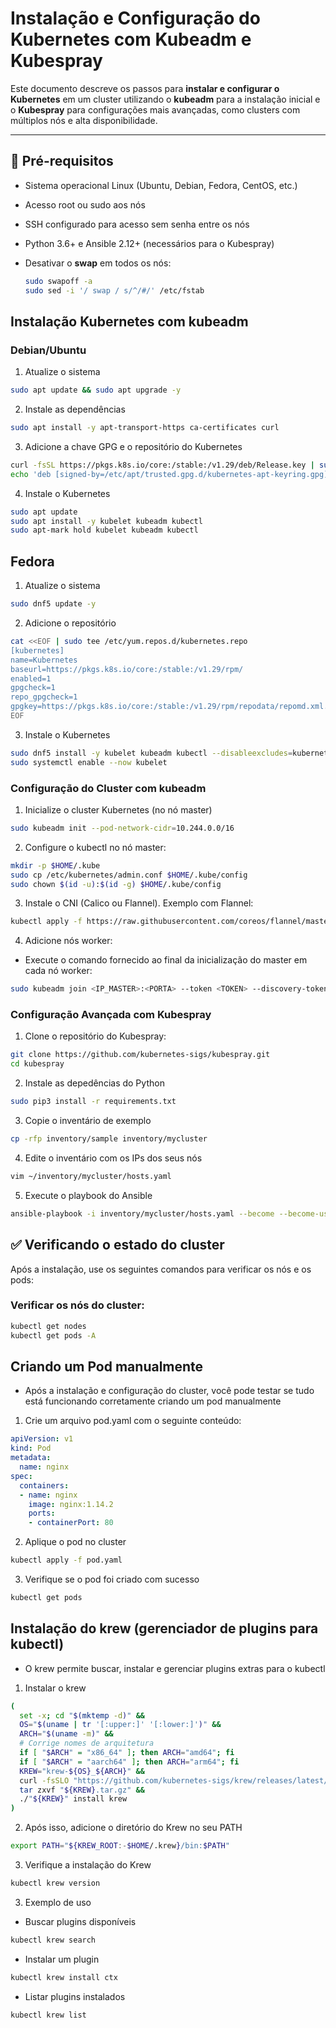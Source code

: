 # Instalação e Configuração do Kubernetes com Kubeadm e Kubespray

Este documento descreve os passos para **instalar e configurar o Kubernetes** em um cluster utilizando o **kubeadm** para a instalação inicial e o **Kubespray** para configurações mais avançadas, como clusters com múltiplos nós e alta disponibilidade.

---

## 🚀 Pré-requisitos

- Sistema operacional Linux (Ubuntu, Debian, Fedora, CentOS, etc.)
- Acesso root ou sudo aos nós
- SSH configurado para acesso sem senha entre os nós
- Python 3.6+ e Ansible 2.12+ (necessários para o Kubespray)
- Desativar o **swap** em todos os nós:

  ```bash
  sudo swapoff -a
  sudo sed -i '/ swap / s/^/#/' /etc/fstab
  ```

## Instalação Kubernetes com kubeadm
### Debian/Ubuntu
1. Atualize o sistema
```bash
sudo apt update && sudo apt upgrade -y
```
2. Instale as dependências
```bash
sudo apt install -y apt-transport-https ca-certificates curl
```
3. Adicione a chave GPG e o repositório do Kubernetes
```bash
curl -fsSL https://pkgs.k8s.io/core:/stable:/v1.29/deb/Release.key | sudo gpg --dearmor -o /etc/apt/trusted.gpg.d/kubernetes-apt-keyring.gpg
echo 'deb [signed-by=/etc/apt/trusted.gpg.d/kubernetes-apt-keyring.gpg] https://pkgs.k8s.io/core:/stable:/v1.29/deb/ /' | sudo tee /etc/apt/sources.list.d/kubernetes.list
```
4. Instale o Kubernetes
```bash
sudo apt update
sudo apt install -y kubelet kubeadm kubectl
sudo apt-mark hold kubelet kubeadm kubectl
```

## Fedora
1. Atualize o sistema
```bash
sudo dnf5 update -y
```
2. Adicione o repositório
```bash
cat <<EOF | sudo tee /etc/yum.repos.d/kubernetes.repo
[kubernetes]
name=Kubernetes
baseurl=https://pkgs.k8s.io/core:/stable:/v1.29/rpm/
enabled=1
gpgcheck=1
repo_gpgcheck=1
gpgkey=https://pkgs.k8s.io/core:/stable:/v1.29/rpm/repodata/repomd.xml.key
EOF
```
3. Instale o Kubernetes
```bash
sudo dnf5 install -y kubelet kubeadm kubectl --disableexcludes=kubernetes
sudo systemctl enable --now kubelet
```
### Configuração do Cluster com kubeadm
1. Inicialize o cluster Kubernetes (no nó master)
```bash
sudo kubeadm init --pod-network-cidr=10.244.0.0/16
```
2. Configure o kubectl no nó master:
```bash
mkdir -p $HOME/.kube
sudo cp /etc/kubernetes/admin.conf $HOME/.kube/config
sudo chown $(id -u):$(id -g) $HOME/.kube/config
```
3. Instale o CNI (Calico ou Flannel). Exemplo com Flannel:
```bash
kubectl apply -f https://raw.githubusercontent.com/coreos/flannel/master/Documentation/kube-flannel.yml
```
4. Adicione nós worker:
- Execute o comando fornecido ao final da inicialização do master em cada nó worker:
```bash
sudo kubeadm join <IP_MASTER>:<PORTA> --token <TOKEN> --discovery-token-ca-cert-hash sha25
```
### Configuração Avançada com Kubespray
1. Clone o repositório do Kubespray:
```bash
git clone https://github.com/kubernetes-sigs/kubespray.git
cd kubespray
```
2. Instale as depedências do Python
```bash
sudo pip3 install -r requirements.txt
```
3. Copie o inventário de exemplo
```bash
cp -rfp inventory/sample inventory/mycluster
```
4. Edite o inventário com os IPs dos seus nós
```bash
vim ~/inventory/mycluster/hosts.yaml
```
5. Execute o playbook do Ansible
```bash
ansible-playbook -i inventory/mycluster/hosts.yaml --become --become-user=root cluster.yml
```
## ✅ Verificando o estado do cluster

Após a instalação, use os seguintes comandos para verificar os nós e os pods:

### Verificar os nós do cluster:

```bash
kubectl get nodes
kubectl get pods -A
```
## Criando um Pod manualmente
- Após a instalação e configuração do cluster, você pode testar se tudo está funcionando corretamente criando um pod manualmente
1. Crie um arquivo pod.yaml com o seguinte conteúdo:
```yaml
apiVersion: v1
kind: Pod
metadata:
  name: nginx
spec:
  containers:
  - name: nginx
    image: nginx:1.14.2
    ports:
    - containerPort: 80
```
2. Aplique o pod no cluster
```bash
kubectl apply -f pod.yaml
```
3. Verifique se o pod foi criado com sucesso
```bash
kubectl get pods
```
## Instalação do krew (gerenciador de plugins para kubectl)
- O krew permite buscar, instalar e gerenciar plugins extras para o kubectl
1. Instalar o krew
```bash
(
  set -x; cd "$(mktemp -d)" &&
  OS="$(uname | tr '[:upper:]' '[:lower:]')" &&
  ARCH="$(uname -m)" &&
  # Corrige nomes de arquitetura
  if [ "$ARCH" = "x86_64" ]; then ARCH="amd64"; fi
  if [ "$ARCH" = "aarch64" ]; then ARCH="arm64"; fi
  KREW="krew-${OS}_${ARCH}" &&
  curl -fsSLO "https://github.com/kubernetes-sigs/krew/releases/latest/download/${KREW}.tar.gz" &&
  tar zxvf "${KREW}.tar.gz" &&
  ./"${KREW}" install krew
)
```
2. Após isso, adicione o diretório do Krew no seu PATH
```bash
export PATH="${KREW_ROOT:-$HOME/.krew}/bin:$PATH"
```
3. Verifique a instalação do Krew
```bash
kubectl krew version
```
3. Exemplo de uso
- Buscar plugins disponíveis
```bash
kubectl krew search
```
- Instalar um plugin
```bash
kubectl krew install ctx
```
- Listar plugins instalados
```bash
kubectl krew list
```

